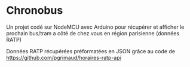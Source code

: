 # Chronobus
Un projet codé sur NodeMCU avec Arduino pour récupérer et afficher le prochain bus/tram a côté de chez vous en région parisienne (données RATP)

Données RATP récupérées préformatées en JSON grâce au code de https://github.com/pgrimaud/horaires-ratp-api
